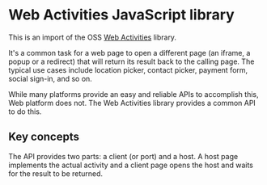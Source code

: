 # Web Activities JavaScript library

This is an import of the OSS [Web Activities](https://github.com/google/web-activities) library.

It's a common task for a web page to open a different page (an iframe, a popup or a redirect) that will return its result back to the calling page. The typical use cases include location picker, contact picker, payment form, social sign-in, and so on.

While many platforms provide an easy and reliable APIs to accomplish this, Web platform does not. The Web Activities library provides a common API to do this.

## Key concepts

The API provides two parts: a client (or port) and a host. A host page implements the actual activity and a client page opens the host and waits for the result to be returned.
